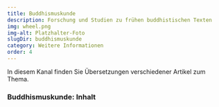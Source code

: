```yaml
---
title: Buddhismuskunde
description: Forschung und Studien zu frühen buddhistischen Texten
img: wheel.png
img-alt: Platzhalter-Foto
slugDir: buddhismuskunde
category: Weitere Informationen
order: 4
---
```

In diesem Kanal finden Sie Übersetzungen verschiedener Artikel zum Thema.

### Buddhismuskunde: Inhalt

